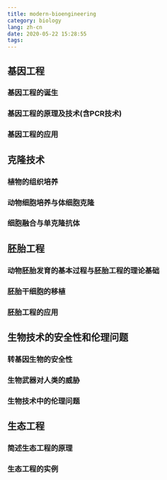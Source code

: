 ```yaml
---
title: modern-bioengineering
category: biology
lang: zh-cn
date: 2020-05-22 15:28:55
tags:
---
```


## 基因工程

### 基因工程的诞生

### 基因工程的原理及技术(含PCR技术)

### 基因工程的应用

## 克隆技术

### 植物的组织培养

### 动物细胞培养与体细胞克隆

### 细胞融合与单克隆抗体

## 胚胎工程

### 动物胚胎发育的基本过程与胚胎工程的理论基础

### 胚胎干细胞的移植

### 胚胎工程的应用

## 生物技术的安全性和伦理问题

### 转基因生物的安全性

### 生物武器对人类的威胁

### 生物技术中的伦理问题

## 生态工程

### 简述生态工程的原理

### 生态工程的实例